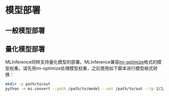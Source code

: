 # 模型部署

## 一般模型部署

## 量化模型部署

MLInference同样支持量化模型的部署。MLInference兼容[mi-optimize](https://github.com/TsingmaoAI/MI-optimize)格式的模型权重。请先用mi-optimize处理模型权重，之后使用如下脚本进行模型格式转换：

```bash
mkdir -p path/to/out
python -m mi.convert --path /path/to/model --out /path/to/out --tp 1/2/4/8 
```
